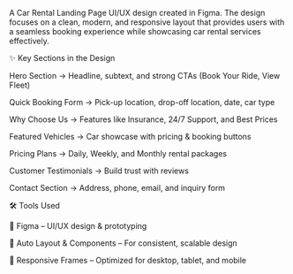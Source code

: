 A Car Rental Landing Page UI/UX design created in Figma. The design focuses on a clean, modern, and responsive layout that provides users with a seamless booking experience while showcasing car rental services effectively.

✨ Key Sections in the Design

Hero Section → Headline, subtext, and strong CTAs (Book Your Ride, View Fleet)

Quick Booking Form → Pick-up location, drop-off location, date, car type

Why Choose Us → Features like Insurance, 24/7 Support, and Best Prices

Featured Vehicles → Car showcase with pricing & booking buttons

Pricing Plans → Daily, Weekly, and Monthly rental packages

Customer Testimonials → Build trust with reviews

Contact Section → Address, phone, email, and inquiry form

🛠️ Tools Used

🎨 Figma – UI/UX design & prototyping

📐 Auto Layout & Components – For consistent, scalable design

🔄 Responsive Frames – Optimized for desktop, tablet, and mobile
